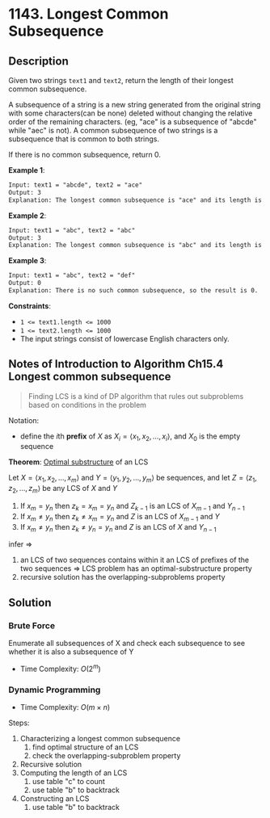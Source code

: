 # 1143. Longest Common Subsequence

## Description

Given two strings `text1` and `text2`, return the length of their longest common subsequence.

A subsequence of a string is a new string generated from the original string with some characters(can be none) deleted without changing the relative order of the remaining characters. (eg, "ace" is a subsequence of "abcde" while "aec" is not). A common subsequence of two strings is a subsequence that is common to both strings.

If there is no common subsequence, return 0.

**Example 1**:

```txt
Input: text1 = "abcde", text2 = "ace"
Output: 3  
Explanation: The longest common subsequence is "ace" and its length is 3.
```

**Example 2**:

```txt
Input: text1 = "abc", text2 = "abc"
Output: 3
Explanation: The longest common subsequence is "abc" and its length is 3.
```

**Example 3**:

```txt
Input: text1 = "abc", text2 = "def"
Output: 0
Explanation: There is no such common subsequence, so the result is 0.
```

**Constraints**:

* `1 <= text1.length <= 1000`
* `1 <= text2.length <= 1000`
* The input strings consist of lowercase English characters only.

## Notes of Introduction to Algorithm Ch15.4 Longest common subsequence

> Finding LCS is a kind of DP algorithm that rules out subproblems based on conditions in the problem

Notation:

* define the *i*th **prefix** of $X$ as $X_i = \langle x_1, x_2, \dots, x_i \rangle$, and $X_0$ is the empty sequence

**Theorem**: [Optimal substructure](../../../Notes/Algorithm/DynamicProgramming.md#Optimal-Substructure) of an LCS

Let $X = \langle x_1, x_2, \dots, x_m \rangle$ and $Y = \langle y_1, y_2, \dots, y_m \rangle$ be sequences, and
let $Z = \langle z_1, z_2, \dots, z_m \rangle$ be any LCS of $X$ and $Y$

1. If $x_m = y_n$ then $z_k = x_m = y_n$ and $Z_{k-1}$ is an LCS of $X_{m-1}$ and $Y_{n-1}$
2. If $x_m \neq y_n$ then $z_k \neq x_m = y_n$ and $Z$ is an LCS of $X_{m-1}$ and $Y$
3. If $x_m \neq y_n$ then $z_k \neq y_n = y_n$ and $Z$ is an LCS of $X$ and $Y_{n-1}$

infer =>

1. an LCS of two sequences contains within it an LCS of prefixes of the two sequences => LCS problem has an optimal-substructure property
2. recursive solution has the overlapping-subproblems property

## Solution

### Brute Force

Enumerate all subsequences of X and check each subsequence to see whether it is also a subsequence of Y

* Time Complexity: $O(2^m)$

### Dynamic Programming

* Time Complexity: $O(m \times n)$

Steps:

1. Characterizing a longest common subsequence
   1. find optimal structure of an LCS
   2. check the overlapping-subproblem property
2. Recursive solution
3. Computing the length of an LCS
   1. use table "c" to count
   2. use table "b" to backtrack
4. Constructing an LCS
   1. use table "b" to backtrack
